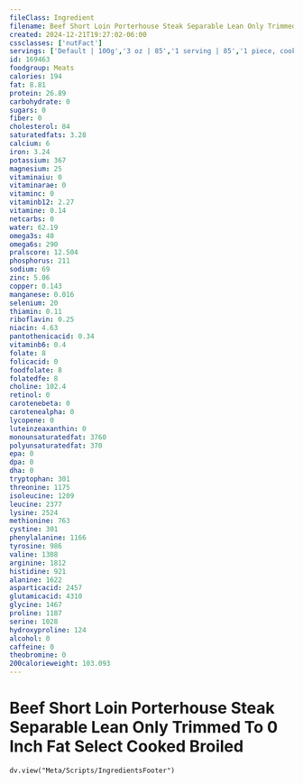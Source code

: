 ```yaml
---
fileClass: Ingredient
filename: Beef Short Loin Porterhouse Steak Separable Lean Only Trimmed To 0 Inch Fat Select Cooked Broiled
created: 2024-12-21T19:27:02-06:00
cssclasses: ['nutFact']
servings: ['Default | 100g','3 oz | 85','1 serving | 85','1 piece, cooked, excluding refuse | 256']
id: 169463
foodgroup: Meats
calories: 194
fat: 8.81
protein: 26.89
carbohydrate: 0
sugars: 0
fiber: 0
cholesterol: 84
saturatedfats: 3.28
calcium: 6
iron: 3.24
potassium: 367
magnesium: 25
vitaminaiu: 0
vitaminarae: 0
vitaminc: 0
vitaminb12: 2.27
vitamine: 0.14
netcarbs: 0
water: 62.19
omega3s: 40
omega6s: 290
pralscore: 12.504
phosphorus: 211
sodium: 69
zinc: 5.06
copper: 0.143
manganese: 0.016
selenium: 20
thiamin: 0.11
riboflavin: 0.25
niacin: 4.63
pantothenicacid: 0.34
vitaminb6: 0.4
folate: 8
folicacid: 0
foodfolate: 8
folatedfe: 8
choline: 102.4
retinol: 0
carotenebeta: 0
carotenealpha: 0
lycopene: 0
luteinzeaxanthin: 0
monounsaturatedfat: 3760
polyunsaturatedfat: 370
epa: 0
dpa: 0
dha: 0
tryptophan: 301
threonine: 1175
isoleucine: 1209
leucine: 2377
lysine: 2524
methionine: 763
cystine: 301
phenylalanine: 1166
tyrosine: 986
valine: 1308
arginine: 1812
histidine: 921
alanine: 1622
asparticacid: 2457
glutamicacid: 4310
glycine: 1467
proline: 1187
serine: 1028
hydroxyproline: 124
alcohol: 0
caffeine: 0
theobromine: 0
200calorieweight: 103.093
---
```


# Beef Short Loin Porterhouse Steak Separable Lean Only Trimmed To 0 Inch Fat Select Cooked Broiled

```dataviewjs
dv.view("Meta/Scripts/IngredientsFooter")
```
